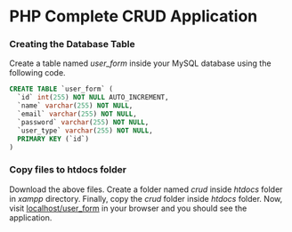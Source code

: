 # PHP Complete CRUD Application

### ****Creating the Database Table****

Create a table named *user_form* inside your MySQL database using the following code.

```sql
CREATE TABLE `user_form` (
  `id` int(255) NOT NULL AUTO_INCREMENT,
  `name` varchar(255) NOT NULL,
  `email` varchar(255) NOT NULL,
  `password` varchar(255) NOT NULL,
  `user_type` varchar(255) NOT NULL,
  PRIMARY KEY (`id`)
)
```

### ****Copy files to htdocs folder****

Download the above files. Create a folder named *crud* inside *htdocs* folder in *xampp* directory. Finally, copy the *crud* folder inside *htdocs* folder. Now, visit [localhost/user_form](http://localhost/user_form) in your browser and you should see the application.
